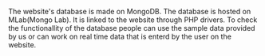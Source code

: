 The website's database is made on MongoDB.
The database is hosted on MLab(Mongo Lab).
It is linked to the website through PHP drivers.
To check the functionallity of the database people can use the sample data provided by us or can work on real time data that is enterd by the user on the website.
